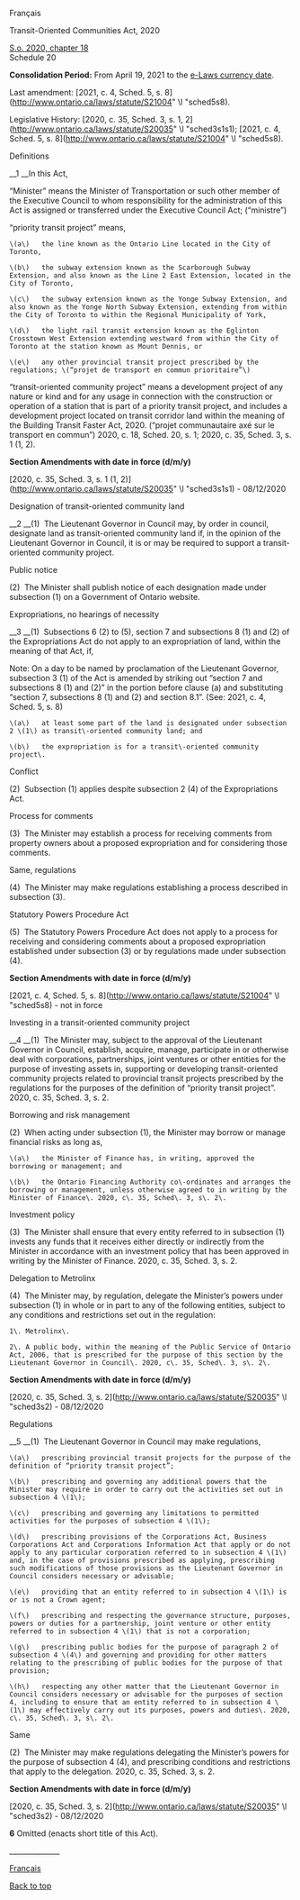 [<a id="Top"></a>Français](http://www.ontario.ca/fr/lois/loi/20t18)

Transit\-Oriented Communities Act, 2020

[S\.o\. 2020, chapter 18](http://www.ontario.ca/laws/statute/S20018)  
Schedule 20

__Consolidation Period:__  From April 19, 2021 to the [e\-Laws currency date](http://www.e-laws.gov.on.ca/navigation?file=currencyDates&lang=en)\.

Last amendment: [2021, c\. 4, Sched\. 5, s\. 8](http://www.ontario.ca/laws/statute/S21004" \l "sched5s8)\.

Legislative History: [2020, c\. 35, Sched\. 3, s\. 1, 2](http://www.ontario.ca/laws/statute/S20035" \l "sched3s1s1); [2021, c\. 4, Sched\. 5, s\. 8](http://www.ontario.ca/laws/statute/S21004" \l "sched5s8)\.

Definitions

__1 __In this Act,

“Minister” means the Minister of Transportation or such other member of the Executive Council to whom responsibility for the administration of this Act is assigned or transferred under the Executive Council Act; \(“ministre”\)

“priority transit project” means,

	\(a\)	the line known as the Ontario Line located in the City of Toronto,

	\(b\)	the subway extension known as the Scarborough Subway Extension, and also known as the Line 2 East Extension, located in the City of Toronto,

	\(c\)	the subway extension known as the Yonge Subway Extension, and also known as the Yonge North Subway Extension, extending from within the City of Toronto to within the Regional Municipality of York,

	\(d\)	the light rail transit extension known as the Eglinton Crosstown West Extension extending westward from within the City of Toronto at the station known as Mount Dennis, or

	\(e\)	any other provincial transit project prescribed by the regulations; \(“projet de transport en commun prioritaire”\)

“transit\-oriented community project” means a development project of any nature or kind and for any usage in connection with the construction or operation of a station that is part of a priority transit project, and includes a development project located on transit corridor land within the meaning of the Building Transit Faster Act, 2020\. \(“projet communautaire axé sur le transport en commun”\) 2020, c\. 18, Sched\. 20, s\. 1; 2020, c\. 35, Sched\. 3, s\. 1 \(1, 2\)\.

__Section Amendments with date in force \(d/m/y\)__

[2020, c\. 35, Sched\. 3, s\. 1 \(1, 2\)](http://www.ontario.ca/laws/statute/S20035" \l "sched3s1s1) \- 08/12/2020

Designation of transit\-oriented community land

__2 __\(1\)  The Lieutenant Governor in Council may, by order in council, designate land as transit\-oriented community land if, in the opinion of the Lieutenant Governor in Council, it is or may be required to support a transit\-oriented community project\.

Public notice

\(2\)  The Minister shall publish notice of each designation made under subsection \(1\) on a Government of Ontario website\.

Expropriations, no hearings of necessity

__3 __\(1\)  Subsections 6 \(2\) to \(5\), section 7 and subsections 8 \(1\) and \(2\) of the Expropriations Act do not apply to an expropriation of land, within the meaning of that Act, if,

Note: On a day to be named by proclamation of the Lieutenant Governor, subsection 3 \(1\) of the Act is amended by striking out “section 7 and subsections 8 \(1\) and \(2\)” in the portion before clause \(a\) and substituting “section 7, subsections 8 \(1\) and \(2\) and section 8\.1”\. \(See: 2021, c\. 4, Sched\. 5, s\. 8\)

	\(a\)	at least some part of the land is designated under subsection 2 \(1\) as transit\-oriented community land; and

	\(b\)	the expropriation is for a transit\-oriented community project\.

Conflict

\(2\)  Subsection \(1\) applies despite subsection 2 \(4\) of the Expropriations Act\.

Process for comments

\(3\)  The Minister may establish a process for receiving comments from property owners about a proposed expropriation and for considering those comments\.

Same, regulations

\(4\)  The Minister may make regulations establishing a process described in subsection \(3\)\.

Statutory Powers Procedure Act

\(5\)  The Statutory Powers Procedure Act does not apply to a process for receiving and considering comments about a proposed expropriation established under subsection \(3\) or by regulations made under subsection \(4\)\.

__Section Amendments with date in force \(d/m/y\)__

[2021, c\. 4, Sched\. 5, s\. 8](http://www.ontario.ca/laws/statute/S21004" \l "sched5s8) \- not in force

Investing in a transit\-oriented community project

__4 __\(1\)  The Minister may, subject to the approval of the Lieutenant Governor in Council, establish, acquire, manage, participate in or otherwise deal with corporations, partnerships, joint ventures or other entities for the purpose of investing assets in, supporting or developing transit\-oriented community projects related to provincial transit projects prescribed by the regulations for the purposes of the definition of “priority transit project”\. 2020, c\. 35, Sched\. 3, s\. 2\.

Borrowing and risk management

\(2\)  When acting under subsection \(1\), the Minister may borrow or manage financial risks as long as,

	\(a\)	the Minister of Finance has, in writing, approved the borrowing or management; and

	\(b\)	the Ontario Financing Authority co\-ordinates and arranges the borrowing or management, unless otherwise agreed to in writing by the Minister of Finance\. 2020, c\. 35, Sched\. 3, s\. 2\.

Investment policy

\(3\)  The Minister shall ensure that every entity referred to in subsection \(1\) invests any funds that it receives either directly or indirectly from the Minister in accordance with an investment policy that has been approved in writing by the Minister of Finance\. 2020, c\. 35, Sched\. 3, s\. 2\.

Delegation to Metrolinx

\(4\)  The Minister may, by regulation, delegate the Minister’s powers under subsection \(1\) in whole or in part to any of the following entities, subject to any conditions and restrictions set out in the regulation:

	1\.	Metrolinx\.

	2\.	A public body, within the meaning of the Public Service of Ontario Act, 2006, that is prescribed for the purpose of this section by the Lieutenant Governor in Council\. 2020, c\. 35, Sched\. 3, s\. 2\.

__Section Amendments with date in force \(d/m/y\)__

[2020, c\. 35, Sched\. 3, s\. 2](http://www.ontario.ca/laws/statute/S20035" \l "sched3s2) \- 08/12/2020

Regulations

__5 __\(1\)  The Lieutenant Governor in Council may make regulations,

	\(a\)	prescribing provincial transit projects for the purpose of the definition of “priority transit project”;

	\(b\)	prescribing and governing any additional powers that the Minister may require in order to carry out the activities set out in subsection 4 \(1\);

	\(c\)	prescribing and governing any limitations to permitted activities for the purposes of subsection 4 \(1\);

	\(d\)	prescribing provisions of the Corporations Act, Business Corporations Act and Corporations Information Act that apply or do not apply to any particular corporation referred to in subsection 4 \(1\) and, in the case of provisions prescribed as applying, prescribing such modifications of those provisions as the Lieutenant Governor in Council considers necessary or advisable;

	\(e\)	providing that an entity referred to in subsection 4 \(1\) is or is not a Crown agent;

	\(f\)	prescribing and respecting the governance structure, purposes, powers or duties for a partnership, joint venture or other entity referred to in subsection 4 \(1\) that is not a corporation;

	\(g\)	prescribing public bodies for the purpose of paragraph 2 of subsection 4 \(4\) and governing and providing for other matters relating to the prescribing of public bodies for the purpose of that provision;

	\(h\)	respecting any other matter that the Lieutenant Governor in Council considers necessary or advisable for the purposes of section 4, including to ensure that an entity referred to in subsection 4 \(1\) may effectively carry out its purposes, powers and duties\. 2020, c\. 35, Sched\. 3, s\. 2\.

Same

\(2\)  The Minister may make regulations delegating the Minister’s powers for the purpose of subsection 4 \(4\), and prescribing conditions and restrictions that apply to the delegation\. 2020, c\. 35, Sched\. 3, s\. 2\.

__Section Amendments with date in force \(d/m/y\)__

[2020, c\. 35, Sched\. 3, s\. 2](http://www.ontario.ca/laws/statute/S20035" \l "sched3s2) \- 08/12/2020

__6__ Omitted \(enacts short title of this Act\)\.

\_\_\_\_\_\_\_\_\_\_\_\_\_\_

[Français](http://www.ontario.ca/fr/lois/loi/20t18)

[Back to top](#Top)

